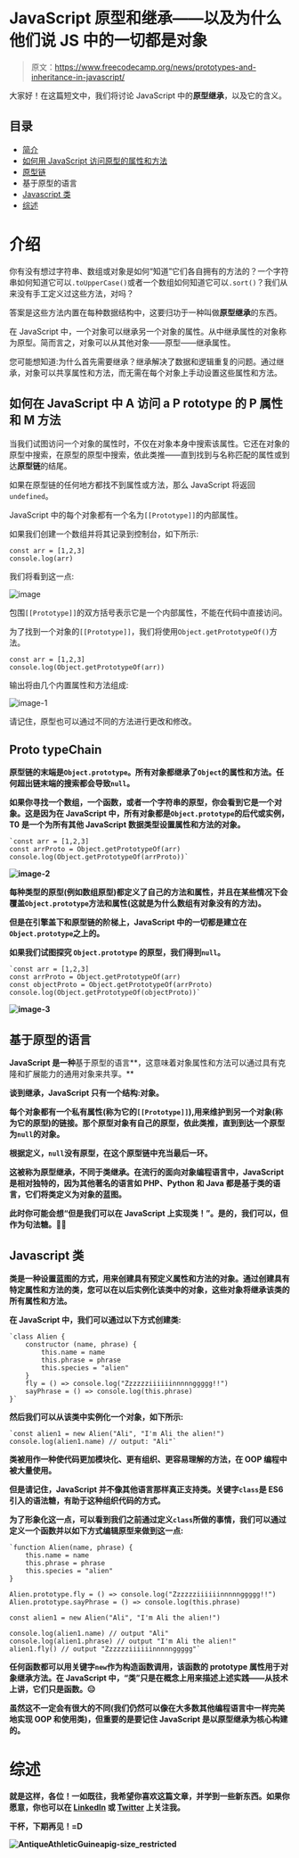# JavaScript 原型和继承——以及为什么他们说 JS 中的一切都是对象

> 原文：<https://www.freecodecamp.org/news/prototypes-and-inheritance-in-javascript/>

大家好！在这篇短文中，我们将讨论 JavaScript 中的**原型继承**，以及它的含义。

## 目录

*   [简介](#intro)
*   [如何用 JavaScript 访问原型的属性和方法](#how-to-access-a-prototype-s-properties-and-methods-in-javascript)
*   [原型链](#the-prototype-chain)
*   基于原型的语言
*   [Javascript 类](#javascript-classes)
*   [综述](#roundup)

# 介绍

你有没有想过字符串、数组或对象是如何“知道”它们各自拥有的方法的？一个字符串如何知道它可以`.toUpperCase()`或者一个数组如何知道它可以`.sort()`？我们从来没有手工定义过这些方法，对吗？

答案是这些方法内置在每种数据结构中，这要归功于一种叫做**原型继承**的东西。

在 JavaScript 中，一个对象可以继承另一个对象的属性。从中继承属性的对象称为原型。简而言之，对象可以从其他对象——原型——继承属性。

您可能想知道:为什么首先需要继承？继承解决了数据和逻辑重复的问题。通过继承，对象可以共享属性和方法，而无需在每个对象上手动设置这些属性和方法。

## ****如何在 JavaScript** 中** A **访问** a P **rototype 的** P **属性和** M **方法**

当我们试图访问一个对象的属性时，不仅在对象本身中搜索该属性。它还在对象的原型中搜索，在原型的原型中搜索，依此类推——直到找到与名称匹配的属性或到达**原型链**的结尾。

如果在原型链的任何地方都找不到属性或方法，那么 JavaScript 将返回`undefined`。

JavaScript 中的每个对象都有一个名为`[[Prototype]]`的内部属性。

如果我们创建一个数组并将其记录到控制台，如下所示:

```
const arr = [1,2,3]
console.log(arr)
```

我们将看到这一点:

![image](img/457fb9570b0097b56180bf0dda8d1850.png)

包围`[[Prototype]]`的双方括号表示它是一个内部属性，不能在代码中直接访问。

为了找到一个对象的`[[Prototype]]`，我们将使用`Object.getPrototypeOf()`方法。

```
const arr = [1,2,3]
console.log(Object.getPrototypeOf(arr)) 
```

输出将由几个内置属性和方法组成:

![image-1](img/3df9638f577eea8f62e70ecd28c0f61f.png)

请记住，原型也可以通过不同的方法进行更改和修改。

## ****P**roto type**C**hain******

**原型链的末端是`Object.prototype`。所有对象都继承了`Object`的属性和方法。任何超出链末端的搜索都会导致`null`。**

**如果你寻找一个数组，一个函数，或者一个字符串的原型，你会看到它是一个对象。这是因为在 JavaScript 中，所有对象都是`Object.prototype`的后代或实例，T0 是一个为所有其他 JavaScript 数据类型设置属性和方法的对象。**

```
`const arr = [1,2,3]
const arrProto = Object.getPrototypeOf(arr)
console.log(Object.getPrototypeOf(arrProto))`
```

**![image-2](img/2c5164d0353eebb909c0b9aa4b4b9acc.png)**

**每种类型的原型(例如数组原型)都定义了自己的方法和属性，并且在某些情况下会覆盖`Object.prototype`方法和属性(这就是为什么数组有对象没有的方法)。**

**但是在引擎盖下和原型链的阶梯上，**JavaScript 中的一切都是建立在`Object.prototype`之上的。****

**如果我们试图探究 **`Object.prototype`** 的原型，我们得到`null`。**

```
`const arr = [1,2,3]
const arrProto = Object.getPrototypeOf(arr)
const objectProto = Object.getPrototypeOf(arrProto)
console.log(Object.getPrototypeOf(objectProto))`
```

**![image-3](img/0b63ab09ace791ecd57ead837fa1eb44.png)**

## **基于原型的语言**

**JavaScript 是一种**基于原型的语言**，这意味着对象属性和方法可以通过具有克隆和扩展能力的通用对象来共享。**

**谈到继承，JavaScript 只有一个结构:对象。**

**每个对象都有一个私有属性(称为它的`[[Prototype]]`),用来维护到另一个对象(称为它的原型)的链接。那个原型对象有自己的原型，依此类推，直到到达一个原型为`null`的对象。**

**根据定义，`null`没有原型，在这个原型链中充当最后一环。**

**这被称为原型继承，不同于类继承。在流行的面向对象编程语言中，JavaScript 是相对独特的，因为其他著名的语言如 PHP、Python 和 Java 都是基于类的语言，它们将类定义为对象的蓝图。**

**此时你可能会想“但是我们可以在 JavaScript 上实现类！”。是的，我们可以，但作为句法糖。🤫🤔**

## **Javascript 类**

**类是一种设置蓝图的方式，用来创建具有预定义属性和方法的对象。通过创建具有特定属性和方法的类，您可以在以后实例化该类中的对象，这些对象将继承该类的所有属性和方法。**

**在 JavaScript 中，我们可以通过以下方式创建类:**

```
`class Alien {
    constructor (name, phrase) {
        this.name = name
        this.phrase = phrase
        this.species = "alien"
    }
    fly = () => console.log("Zzzzzziiiiiinnnnnggggg!!")
    sayPhrase = () => console.log(this.phrase)
}`
```

**然后我们可以从该类中实例化一个对象，如下所示:**

```
`const alien1 = new Alien("Ali", "I'm Ali the alien!")
console.log(alien1.name) // output: "Ali"`
```

**类被用作一种使代码更加模块化、更有组织、更容易理解的方法，在 OOP 编程中被大量使用。**

**但是请记住，JavaScript 并不像其他语言那样真正支持类。关键字`class`是 ES6 引入的语法糖，有助于这种组织代码的方式。**

**为了形象化这一点，可以看到我们之前通过定义`class`所做的事情，我们可以通过定义一个函数并以如下方式编辑原型来做到这一点:**

```
`function Alien(name, phrase) {
    this.name = name
    this.phrase = phrase
    this.species = "alien"
}

Alien.prototype.fly = () => console.log("Zzzzzziiiiiinnnnnggggg!!")
Alien.prototype.sayPhrase = () => console.log(this.phrase)

const alien1 = new Alien("Ali", "I'm Ali the alien!")

console.log(alien1.name) // output "Ali"
console.log(alien1.phrase) // output "I'm Ali the alien!"
alien1.fly() // output "Zzzzzziiiiiinnnnnggggg"`
```

**任何函数都可以用关键字`new`作为构造函数调用，该函数的 prototype 属性用于对象继承方法。在 JavaScript 中，“类”只是在概念上用来描述上述实践——从技术上讲，它们只是函数。😑**

**虽然这不一定会有很大的不同(我们仍然可以像在大多数其他编程语言中一样完美地实现 OOP 和使用类)，但重要的是要记住 JavaScript 是以原型继承为核心构建的。**

# **综述**

**就是这样，各位！一如既往，我希望你喜欢这篇文章，并学到一些新东西。如果你愿意，你也可以在 [LinkedIn](https://www.linkedin.com/in/germancocca/) 或 [Twitter](https://twitter.com/CoccaGerman) 上关注我。**

**干杯，下期再见！=D**

**![AntiqueAthleticGuineapig-size_restricted](img/4b5d62d89daeda20d276dd75099218c4.png)**